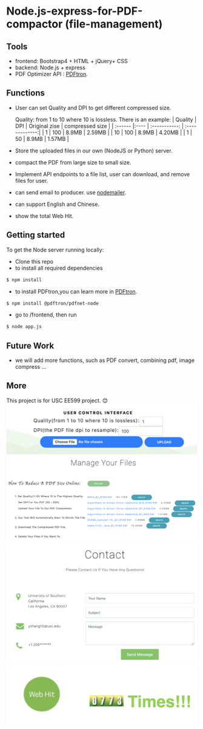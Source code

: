 # Node.js-express-for-PDF-compactor (file-management)

## Tools

* frontend: Bootstrap4 + HTML + jQuery+ CSS
* backend: Node.js + express
* PDF Optimizer API : [PDFtron](https://www.pdftron.com/documentation/mac/get-started/nodejs/).

## Functions

* User can set Quality and DPI to get different compressed size.

  Quality: from 1 to 10 where 10 is lossless.
  There is an example:
  | Quality | DPI | Original zise | compressed size |
  | :------ |:---- | :-----------: | :-------------:|
  | 1       | 100  | 8.9MB         |    2.59MB      |
  | 10      | 100  | 8.9MB         |    4.20MB      |
  | 1       | 50   | 8.9MB         |    1.57MB      |

* Store the uploaded files in our own (NodeJS or Python) server.
* compact the PDF from large size to small size.
* Implement API endpoints to a file list, user can download, and remove files for user.
* can send email to producer. use [nodemailer](https://nodemailer.com/message/).
* can support English and Chinese.
* show the total Web Hit.

## Getting started

To get the Node server running locally:

- Clone this repo
- to install all required dependencies
```bash
$ npm install
```
- to install PDFtron,you can learn more in [PDFtron](https://www.pdftron.com/documentation/mac/get-started/nodejs/).

```bash
$ npm install @pdftron/pdfnet-node
```
- go to /frontend, then run

```bash
$ node app.js
```
## Future Work
* we will add more functions, such as PDF convert, combining pdf, image compress ...

## More
This project is for USC EE599 project. :blush:
![](upload.png)
![](manage.png)
![](sendemail.png)
![](web_hit.png)

